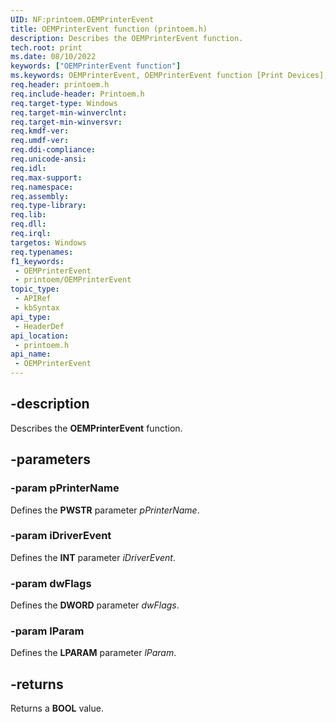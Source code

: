 ```yaml
---
UID: NF:printoem.OEMPrinterEvent
title: OEMPrinterEvent function (printoem.h)
description: Describes the OEMPrinterEvent function.
tech.root: print
ms.date: 08/10/2022
keywords: ["OEMPrinterEvent function"]
ms.keywords: OEMPrinterEvent, OEMPrinterEvent function [Print Devices], print.oemprinterevent, print_obsoletefunctions_0eaf5d52-f558-401d-a06f-80925e997e3a.xml, printoem/OEMPrinterEvent
req.header: printoem.h
req.include-header: Printoem.h
req.target-type: Windows
req.target-min-winverclnt: 
req.target-min-winversvr: 
req.kmdf-ver: 
req.umdf-ver: 
req.ddi-compliance: 
req.unicode-ansi: 
req.idl: 
req.max-support: 
req.namespace: 
req.assembly: 
req.type-library: 
req.lib: 
req.dll: 
req.irql: 
targetos: Windows
req.typenames: 
f1_keywords:
 - OEMPrinterEvent
 - printoem/OEMPrinterEvent
topic_type:
 - APIRef
 - kbSyntax
api_type:
 - HeaderDef
api_location:
 - printoem.h
api_name:
 - OEMPrinterEvent
---
```


## -description

Describes the **OEMPrinterEvent** function.

## -parameters

### -param pPrinterName

Defines the **PWSTR** parameter *pPrinterName*.

### -param iDriverEvent

Defines the **INT** parameter *iDriverEvent*.

### -param dwFlags

Defines the **DWORD** parameter *dwFlags*.

### -param lParam

Defines the **LPARAM** parameter *lParam*.

## -returns

Returns a **BOOL** value.
